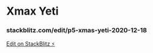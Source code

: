 # Xmax Yeti

### stackblitz.com/edit/p5-xmas-yeti-2020-12-18

[Edit on StackBlitz ⚡️](https://stackblitz.com/edit/p5-xmas-yeti-2020-12-18)